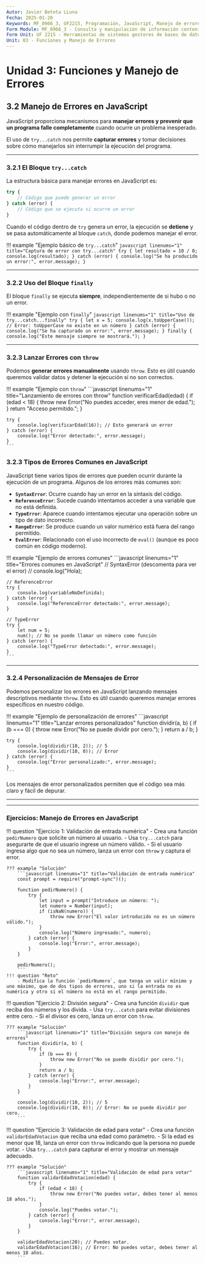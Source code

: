 ```yaml
---
Autor: Javier Beteta LLuna
Fecha: 2025-01-20
Keywords: MF_0966_3, UF2215, Programación, JavaScript, Manejo de errores, Try Catch
Form Module: MF_0966_3 - Consulta y manipulación de información contenida en gestores de datos
Form Unit: UF 2215 - Herramientas de sistemas gestores de bases de datos. Pasarelas y medios de conexión
Unit: 03 - Funciones y Manejo de Errores
---
```


# **Unidad 3: Funciones y Manejo de Errores**

## **3.2 Manejo de Errores en JavaScript**

JavaScript proporciona mecanismos para **manejar errores y prevenir que un programa falle completamente** cuando ocurre un problema inesperado. 

El uso de `try...catch` nos permite **capturar errores** y tomar decisiones sobre cómo manejarlos sin interrumpir la ejecución del programa.

---

### **3.2.1 El Bloque `try...catch`**

La estructura básica para manejar errores en JavaScript es:

```javascript linenums="1" title="Sintaxis de try...catch"
try {
    // Código que puede generar un error
} catch (error) {
    // Código que se ejecuta si ocurre un error
}
```

Cuando el código dentro de `try` genera un error, la ejecución se **detiene** y se pasa automáticamente al bloque `catch`, donde podemos manejar el error.

!!! example "Ejemplo básico de `try...catch`"
    ```javascript linenums="1" title="Captura de error con try...catch"
    try {
        let resultado = 10 / 0;
        console.log(resultado);
    } catch (error) {
        console.log("Se ha producido un error:", error.message);
    }
    ```

---

### **3.2.2 Uso del Bloque `finally`**

El bloque `finally` se ejecuta **siempre**, independientemente de si hubo o no un error.

!!! example "Ejemplo con `finally`"
    ```javascript linenums="1" title="Uso de try...catch...finally"
    try {
        let x = 5;
        console.log(x.toUpperCase()); // Error: toUpperCase no existe en un número
    } catch (error) {
        console.log("Se ha capturado un error:", error.message);
    } finally {
        console.log("Este mensaje siempre se mostrará.");
    }
    ```

---

### **3.2.3 Lanzar Errores con `throw`**

Podemos **generar errores manualmente** usando `throw`. Esto es útil cuando queremos validar datos y detener la ejecución si no son correctos.

!!! example "Ejemplo con `throw`"
    ```javascript linenums="1" title="Lanzamiento de errores con throw"
    function verificarEdad(edad) {
        if (edad < 18) {
            throw new Error("No puedes acceder, eres menor de edad.");
        }
        return "Acceso permitido.";
    }

    try {
        console.log(verificarEdad(16)); // Esto generará un error
    } catch (error) {
        console.log("Error detectado:", error.message);
    }
    ```

### **3.2.3 Tipos de Errores Comunes en JavaScript**

JavaScript tiene varios tipos de errores que pueden ocurrir durante la ejecución de un programa. Algunos de los errores más comunes son:

- **`SyntaxError`**: Ocurre cuando hay un error en la sintaxis del código.
- **`ReferenceError`**: Sucede cuando intentamos acceder a una variable que no está definida.
- **`TypeError`**: Aparece cuando intentamos ejecutar una operación sobre un tipo de dato incorrecto.
- **`RangeError`**: Se produce cuando un valor numérico está fuera del rango permitido.
- **`EvalError`**: Relacionado con el uso incorrecto de `eval()` (aunque es poco común en código moderno).

!!! example "Ejemplo de errores comunes"
    ```javascript linenums="1" title="Errores comunes en JavaScript"
    // SyntaxError (descomenta para ver el error)
    // console.log("Hola);
    
    // ReferenceError
    try {
        console.log(variableNoDefinida);
    } catch (error) {
        console.log("ReferenceError detectado:", error.message);
    }
    
    // TypeError
    try {
        let num = 5;
        num(); // No se puede llamar un número como función
    } catch (error) {
        console.log("TypeError detectado:", error.message);
    }
    ```

---

### **3.2.4 Personalización de Mensajes de Error**

Podemos personalizar los errores en JavaScript lanzando mensajes descriptivos mediante `throw`. Esto es útil cuando queremos manejar errores específicos en nuestro código.

!!! example "Ejemplo de personalización de errores"
    ```javascript linenums="1" title="Lanzar errores personalizados"
    function dividir(a, b) {
        if (b === 0) {
            throw new Error("No se puede dividir por cero.");
        }
        return a / b;
    }
    
    try {
        console.log(dividir(10, 2)); // 5
        console.log(dividir(10, 0)); // Error
    } catch (error) {
        console.log("Error personalizado:", error.message);
    }
    ```

Los mensajes de error personalizados permiten que el código sea más claro y fácil de depurar.

---


---

### **Ejercicios: Manejo de Errores en JavaScript**

!!! question "Ejercicio 1: Validación de entrada numérica"
    - Crea una función `pedirNumero` que solicite un número al usuario.
    - Usa `try...catch` para asegurarte de que el usuario ingrese un número válido.
    - Si el usuario ingresa algo que no sea un número, lanza un error con `throw` y captura el error.

    ??? example "Solución"
        ```javascript linenums="1" title="Validación de entrada numérica"
        const prompt = require("prompt-sync")();
        
        function pedirNumero() {
            try {
                let input = prompt("Introduce un número: ");
                let numero = Number(input);
                if (isNaN(numero)) {
                    throw new Error("El valor introducido no es un número válido.");
                }
                console.log("Número ingresado:", numero);
            } catch (error) {
                console.log("Error:", error.message);
            }
        }
        
        pedirNumero();
        ```
    !!! question "Reto"
        - Modifica la función `pedirNumero`, que tenga un valir mínimo y uno máximo, que de dos tipos de errores, uno si la entrada no es numérica y otro si el número no está en el rango permitido.

!!! question "Ejercicio 2: División segura"
    - Crea una función `dividir` que reciba dos números y los divida.
    - Usa `try...catch` para evitar divisiones entre cero.
    - Si el divisor es cero, lanza un error con `throw`.

    ??? example "Solución"
        ```javascript linenums="1" title="División segura con manejo de errores"
        function dividir(a, b) {
            try {
                if (b === 0) {
                    throw new Error("No se puede dividir por cero.");
                }
                return a / b;
            } catch (error) {
                console.log("Error:", error.message);
            }
        }
        
        console.log(dividir(10, 2)); // 5
        console.log(dividir(10, 0)); // Error: No se puede dividir por cero.
        ```

!!! question "Ejercicio 3: Validación de edad para votar"
    - Crea una función `validarEdadVotacion` que reciba una edad como parámetro.
    - Si la edad es menor que 18, lanza un error con `throw` indicando que la persona no puede votar.
    - Usa `try...catch` para capturar el error y mostrar un mensaje adecuado.

    ??? example "Solución"
        ```javascript linenums="1" title="Validación de edad para votar"
        function validarEdadVotacion(edad) {
            try {
                if (edad < 18) {
                    throw new Error("No puedes votar, debes tener al menos 18 años.");
                }
                console.log("Puedes votar.");
            } catch (error) {
                console.log("Error:", error.message);
            }
        }
        
        validarEdadVotacion(20); // Puedes votar.
        validarEdadVotacion(16); // Error: No puedes votar, debes tener al menos 18 años.
        ```

